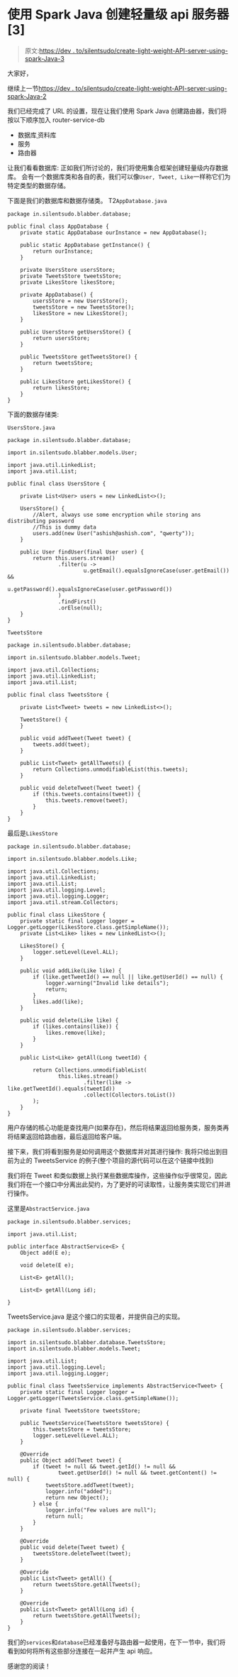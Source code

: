 # 使用 Spark Java 创建轻量级 api 服务器[3]

> 原文:[https://dev . to/silentsudo/create-light-weight-API-server-using-spark-Java-3](https://dev.to/silentsudo/create-light-weight-api-server-using-spark-java-3)

大家好，

继续上一节[https://dev . to/silentsudo/create-light-weight-API-server-using-spark-Java-2](https://dev.to/silentsudo/create-light-weight-api-server-using-spark-java-2)

我们已经完成了 URL 的设置，现在让我们使用 Spark Java 创建路由器，我们将按以下顺序加入 router-service-db

*   数据库ˌ资料库
*   服务
*   路由器

让我们看看数据库:
正如我们所讨论的，我们将使用集合框架创建轻量级内存数据库。
会有一个数据库类和各自的表，我们可以像`User, Tweet, Like`一样称它们为特定类型的数据存储。

下面是我们的数据库和数据存储类。
T2`AppDatabase.java`

```
package in.silentsudo.blabber.database;

public final class AppDatabase {
    private static AppDatabase ourInstance = new AppDatabase();

    public static AppDatabase getInstance() {
        return ourInstance;
    }

    private UsersStore usersStore;
    private TweetsStore tweetsStore;
    private LikesStore likesStore;

    private AppDatabase() {
        usersStore = new UsersStore();
        tweetsStore = new TweetsStore();
        likesStore = new LikesStore();
    }

    public UsersStore getUsersStore() {
        return usersStore;
    }

    public TweetsStore getTweetsStore() {
        return tweetsStore;
    }

    public LikesStore getLikesStore() {
        return likesStore;
    }
} 
```

下面的数据存储类:

`UsersStore.java`

```
package in.silentsudo.blabber.database;

import in.silentsudo.blabber.models.User;

import java.util.LinkedList;
import java.util.List;

public final class UsersStore {

    private List<User> users = new LinkedList<>();

    UsersStore() {
        //Alert, always use some encryption while storing ans distributing password
        //This is dummy data
        users.add(new User("ashish@ashish.com", "qwerty"));
    }

    public User findUser(final User user) {
        return this.users.stream()
                .filter(u ->
                        u.getEmail().equalsIgnoreCase(user.getEmail()) &&
                                u.getPassword().equalsIgnoreCase(user.getPassword())
                )
                .findFirst()
                .orElse(null);
    }
} 
```

`TweetsStore`

```
package in.silentsudo.blabber.database;

import in.silentsudo.blabber.models.Tweet;

import java.util.Collections;
import java.util.LinkedList;
import java.util.List;

public final class TweetsStore {

    private List<Tweet> tweets = new LinkedList<>();

    TweetsStore() {
    }

    public void addTweet(Tweet tweet) {
        tweets.add(tweet);
    }

    public List<Tweet> getAllTweets() {
        return Collections.unmodifiableList(this.tweets);
    }

    public void deleteTweet(Tweet tweet) {
        if (this.tweets.contains(tweet)) {
            this.tweets.remove(tweet);
        }
    }
} 
```

最后是`LikesStore`

```
package in.silentsudo.blabber.database;

import in.silentsudo.blabber.models.Like;

import java.util.Collections;
import java.util.LinkedList;
import java.util.List;
import java.util.logging.Level;
import java.util.logging.Logger;
import java.util.stream.Collectors;

public final class LikesStore {
    private static final Logger logger = Logger.getLogger(LikesStore.class.getSimpleName());
    private List<Like> likes = new LinkedList<>();

    LikesStore() {
        logger.setLevel(Level.ALL);
    }

    public void addLike(Like like) {
        if (like.getTweetId() == null || like.getUserId() == null) {
            logger.warning("Invalid like details");
            return;
        }
        likes.add(like);
    }

    public void delete(Like like) {
        if (likes.contains(like)) {
            likes.remove(like);
        }
    }

    public List<Like> getAll(Long tweetId) {

        return Collections.unmodifiableList(
                this.likes.stream()
                        .filter(like -> like.getTweetId().equals(tweetId))
                        .collect(Collectors.toList())
        );
    }
} 
```

用户存储的核心功能是查找用户(如果存在)，然后将结果返回给服务类，服务类再将结果返回给路由器，最后返回给客户端。

接下来，我们将看到服务是如何调用这个数据库并对其进行操作:
我将只给出到目前为止的 TweetsService 的例子(整个项目的源代码可以在这个链接中找到)

我们将在 Tweet 和类似数据上执行某些数据库操作，这些操作似乎很常见，因此我们将在一个接口中分离出此契约，为了更好的可读取性，让服务类实现它们并进行操作。

这里是`AbstractService.java`

```
package in.silentsudo.blabber.services;

import java.util.List;

public interface AbstractService<E> {
    Object add(E e);

    void delete(E e);

    List<E> getAll();

    List<E> getAll(Long id);

} 
```

TweetsService.java 是这个接口的实现者，并提供自己的实现。

```
package in.silentsudo.blabber.services;

import in.silentsudo.blabber.database.TweetsStore;
import in.silentsudo.blabber.models.Tweet;

import java.util.List;
import java.util.logging.Level;
import java.util.logging.Logger;

public final class TweetsService implements AbstractService<Tweet> {
    private static final Logger logger = Logger.getLogger(TweetsService.class.getSimpleName());

    private final TweetsStore tweetsStore;

    public TweetsService(TweetsStore tweetsStore) {
        this.tweetsStore = tweetsStore;
        logger.setLevel(Level.ALL);
    }

    @Override
    public Object add(Tweet tweet) {
        if (tweet != null && tweet.getId() != null &&
                tweet.getUserId() != null && tweet.getContent() != null) {
            tweetsStore.addTweet(tweet);
            logger.info("added");
            return new Object();
        } else {
            logger.info("Few values are null");
            return null;
        }
    }

    @Override
    public void delete(Tweet tweet) {
        tweetsStore.deleteTweet(tweet);
    }

    @Override
    public List<Tweet> getAll() {
        return tweetsStore.getAllTweets();
    }

    @Override
    public List<Tweet> getAll(Long id) {
        return tweetsStore.getAllTweets();
    }
} 
```

我们的`services`和`database`已经准备好与路由器一起使用，在下一节中，我们将看到如何将所有这些部分连接在一起并产生 api 响应。

感谢您的阅读！